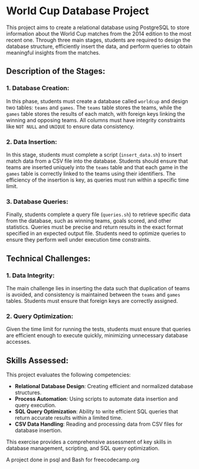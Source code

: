 # World Cup Database Project
This project aims to create a relational database using PostgreSQL to store information about the World Cup matches from the 2014 edition to the most recent one. Through three main stages, students are required to design the database structure, efficiently insert the data, and perform queries to obtain meaningful insights from the matches.

## Description of the Stages:

### 1. Database Creation:
In this phase, students must create a database called `worldcup` and design two tables: `teams` and `games`. The `teams` table stores the teams, while the `games` table stores the results of each match, with foreign keys linking the winning and opposing teams. All columns must have integrity constraints like `NOT NULL` and `UNIQUE` to ensure data consistency.

### 2. Data Insertion:
In this stage, students must complete a script (`insert_data.sh`) to insert match data from a CSV file into the database. Students should ensure that teams are inserted uniquely into the `teams` table and that each game in the `games` table is correctly linked to the teams using their identifiers. The efficiency of the insertion is key, as queries must run within a specific time limit.

### 3. Database Queries:
Finally, students complete a query file (`queries.sh`) to retrieve specific data from the database, such as winning teams, goals scored, and other statistics. Queries must be precise and return results in the exact format specified in an expected output file. Students need to optimize queries to ensure they perform well under execution time constraints.

## Technical Challenges:

### 1. Data Integrity:
The main challenge lies in inserting the data such that duplication of teams is avoided, and consistency is maintained between the `teams` and `games` tables. Students must ensure that foreign keys are correctly assigned.

### 2. Query Optimization:
Given the time limit for running the tests, students must ensure that queries are efficient enough to execute quickly, minimizing unnecessary database accesses.

## Skills Assessed:

This project evaluates the following competencies:

- **Relational Database Design**: Creating efficient and normalized database structures.
- **Process Automation**: Using scripts to automate data insertion and query execution.
- **SQL Query Optimization**: Ability to write efficient SQL queries that return accurate results within a limited time.
- **CSV Data Handling**: Reading and processing data from CSV files for database insertion.

This exercise provides a comprehensive assessment of key skills in database management, scripting, and SQL query optimization.


A project done in psql and Bash for freecodecamp.org


